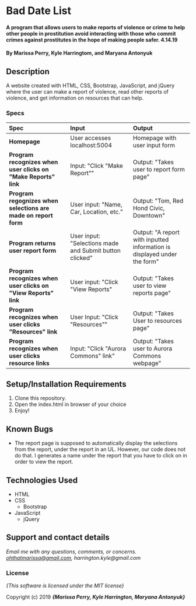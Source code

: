 # Bad Date List

#### A program that allows users to make reports of violence or crime to help other people in prostitution avoid interacting with those who commit crimes against prostitutes in the hope of making people safer. 4.14.19

#### By **Marissa Perry, Kyle Harringtom, and Maryana Antonyuk**

## Description

A website created with HTML, CSS, Bootstrap, JavaScript, and jQuery where the user can make a report of violence, read other reports of violence, and get information on resources that can help.


### Specs
| Spec | Input | Output |
| :-------------     | :------------- | :------------- |
| **Homepage** | User accesses localhost:5004 | Homepage with user input form |
| **Program recognizes when user clicks on "Make Reports" link**| Input: "Click "Make Report"" | Output: "Takes user to report form page"|
| **Program regognizes when selections are made on report form** | User input: "Name, Car, Location, etc." | Output: "Tom, Red Hond Civic, Downtown" |
| **Program returns user report form** | User input: "Selections made and Submit button clicked" | Output: "A report with inputted information is displayed under the form" |
| **Program recognizes when user clicks on "View Reports" link** | User input: "Click "View Reports" | Output: "Takes user to view reports page" |
| **Program recognizes when user clicks "Resources" link**| User Input: "Click "Resources"" | Output: "Takes User to resources page" |
| **Program recognizes when user clicks resource links**| Input: "Click "Aurora Commons" link" | Output: "Takes user to Aurora Commons webpage" |



## Setup/Installation Requirements

1. Clone this repository.
2. Open the index.html in browser of your choice
3. Enjoy!

## Known Bugs
* The report page is supposed to automatically display the selections from the report, under the report in an UL. However, our code does not do that. I generates a name under the report that you have to click on in order to view the report.

## Technologies Used
* HTML
* CSS   
  * Bootstrap
* JavaScript
  * jQuery

## Support and contact details

_Email me with any questions, comments, or concerns. ohthatmarissa@gmail.com, 	harrington.kyle@gmail.com_

### License

*{This software is licensed under the MIT license}*

Copyright (c) 2019 **_{Marissa Perry, Kyle Harrington, Maryana Antonyuk}_**
